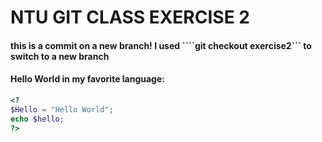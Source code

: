 # NTU GIT CLASS EXERCISE 2

#### this is a commit on a new branch! I used ````git checkout exercise2``` to switch to a new branch

#### Hello World in my favorite language:

``` PHP
<?
$Hello = "Hello World";
echo $hello;
?>
```